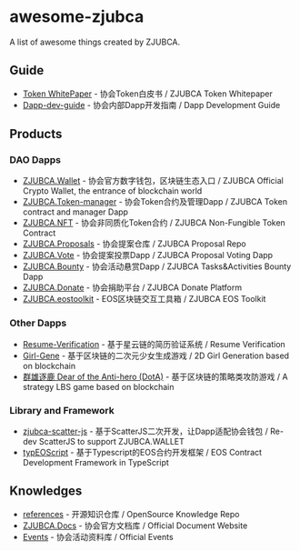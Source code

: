 # awesome-zjubca

A list of awesome things created by ZJUBCA.

## Guide
- [Token WhitePaper](https://github.com/Blockchain-zju/zjubca.token-whitepaper) - 协会Token白皮书 / ZJUBCA Token Whitepaper
- [Dapp-dev-guide](https://github.com/Blockchain-zju/dapp-dev-guide) - 协会内部Dapp开发指南 / Dapp Development Guide

## Products
### DAO Dapps
- [ZJUBCA.Wallet](https://github.com/Blockchain-zju/zjubca.wallet) - 协会官方数字钱包，区块链生态入口 / ZJUBCA Official Crypto Wallet, the entrance of blockchain world
- [ZJUBCA.Token-manager](https://github.com/Blockchain-zju/zjubca.tokenManager) - 协会Token合约及管理Dapp / ZJUBCA Token contract and manager Dapp
- [ZJUBCA.NFT](https://github.com/Blockchain-zju/zjubca.nft) - 协会非同质化Token合约 / ZJUBCA Non-Fungible Token Contract
- [ZJUBCA.Proposals](https://github.com/Blockchain-zju/zjubca.proposals) - 协会提案仓库 / ZJUBCA Proposal Repo
- [ZJUBCA.Vote](https://github.com/Blockchain-zju/zjubca.vote) - 协会提案投票Dapp / ZJUBCA Proposal Voting Dapp
- [ZJUBCA.Bounty](https://github.com/Blockchain-zju/zjubca.bounty) - 协会活动悬赏Dapp / ZJUBCA Tasks&Activities Bounty Dapp
- [ZJUBCA.Donate](https://github.com/Blockchain-zju/zjubca.donate) - 协会捐助平台 / ZJUBCA Donate Platform
- [ZJUBCA.eostoolkit](https://github.com/Blockchain-zju/zjubca.eostoolkit) - EOS区块链交互工具箱 / ZJUBCA EOS Toolkit

### Other Dapps
- [Resume-Verification](https://github.com/Blockchain-zju/ResumeVerification) - 基于星云链的简历验证系统 / Resume Verification
- [Girl-Gene](https://github.com/Blockchain-zju/GirlGene) - 基于区块链的二次元少女生成游戏 / 2D Girl Generation based on blockchain
- [群雄逐鹿 Dear of the Anti-hero (DotA)](https://github.com/treasersimplifies/DeeroftheAntihero_DotA) - 基于区块链的策略类攻防游戏 / A strategy LBS game based on blockchain

### Library and Framework
- [zjubca-scatter-js](https://github.com/Blockchain-zju/zjubca-scatter-js) - 基于ScatterJS二次开发，让Dapp适配协会钱包 / Re-dev ScatterJS to support ZJUBCA.WALLET
- [typEOScript](https://github.com/typEOScript) - 基于Typescript的EOS合约开发框架 / EOS Contract Development Framework in TypeScript

## Knowledges
- [references](https://github.com/Blockchain-zju/references) - 开源知识仓库 / OpenSource Knowledge Repo
- [ZJUBCA.Docs](https://docs.zjubca.org) - 协会官方文档库 / Official Document Website
- [Events](https://github.com/Blockchain-zju/events) - 协会活动资料库 / Official Events 

